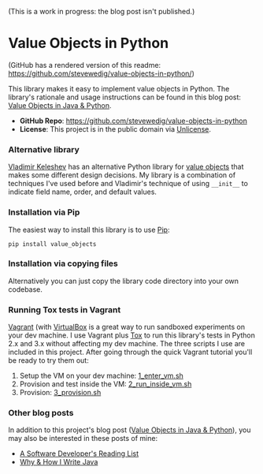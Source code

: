 
(This is a work in progress: the blog post isn't published.)

Value Objects in Python
=======================

(GitHub has a rendered version of this readme: https://github.com/stevewedig/value-objects-in-python/)

This library makes it easy to implement value objects in Python. The library's rationale and usage instructions can be found in this blog post: [Value Objects in Java & Python](http://stevewedig.com).

* **GitHub Repo**: https://github.com/stevewedig/value-objects-in-python
* **License**: This project is in the public domain via [Unlicense](http://unlicense.org).

### Alternative library

[Vladimir Keleshev](https://github.com/halst) has an alternative Python library for [value objects](https://github.com/halst/value) that makes some different design decisions. My library is a combination of techniques I've used before and Vladimir's technique of using `__init__` to indicate field name, order, and default values.

### Installation via Pip

The easiest way to install this library is to use [Pip](http://en.wikipedia.org/wiki/Pip_(package_manager)):

    pip install value_objects

### Installation via copying files

Alternatively you can just copy the library code directory into your own codebase.

### Running Tox tests in Vagrant

[Vagrant](http://www.vagrantup.com/) (with [VirtualBox](http://en.wikipedia.org/wiki/VirtualBox) is a great way to run sandboxed experiments on your dev machine. I use Vagrant plus [Tox](https://testrun.org/tox/) to run this library's tests in Python 2.x and 3.x without affecting my dev machine. The three scripts I use are included in this project. After going through the quick Vagrant tutorial you'll be ready to try them out:

1. Setup the VM on your dev machine: [1_enter_vm.sh](https://github.com/stevewedig/value-objects-in-python/blob/master/vagrant/1_enter_vm.sh)
1. Provision and test inside the VM: [2_run_inside_vm.sh](https://github.com/stevewedig/value-objects-in-python/blob/master/vagrant/2_run_inside_vm.sh)
1. Provision: [3_provision.sh](https://github.com/stevewedig/value-objects-in-python/blob/master/vagrant/3_provision.sh)


### Other blog posts

In addition to this project's blog post ([Value Objects in Java & Python](http://stevewedig.com)), you may also be interested in these posts of mine:

* [A Software Developer's Reading List](http://stevewedig.com/2014/02/03/software-developers-reading-list/)
* [Why & How I Write Java](http://stevewedig.com/2014/02/17/why-and-how-i-write-java/)

